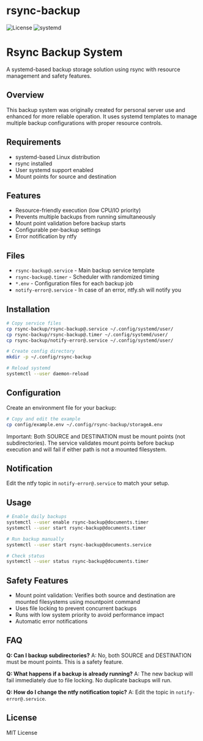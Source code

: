 # rsync-backup

![License](https://img.shields.io/badge/license-MIT-blue.svg)
![systemd](https://img.shields.io/badge/systemd-based-green.svg)

# Rsync Backup System

A systemd-based backup storage solution using rsync with resource management and safety features.

## Overview

This backup system was originally created for personal server use and enhanced for more reliable operation. It uses systemd templates to manage multiple backup configurations with proper resource controls.

## Requirements

- systemd-based Linux distribution
- rsync installed
- User systemd support enabled
- Mount points for source and destination

## Features

- Resource-friendly execution (low CPU/IO priority)
- Prevents multiple backups from running simultaneously
- Mount point validation before backup starts
- Configurable per-backup settings
- Error notification by ntfy

## Files

- `rsync-backup@.service` - Main backup service template
- `rsync-backup@.timer` - Scheduler with randomized timing
- `*.env` - Configuration files for each backup job
- `notify-error@.service` - In case of an error, ntfy.sh will notify you

## Installation

```bash
# Copy service files
cp rsync-backup/rsync-backup@.service ~/.config/systemd/user/
cp rsync-backup/rsync-backup@.timer ~/.config/systemd/user/
cp rsync-backup/notify-error@.service ~/.config/systemd/user/

# Create config directory
mkdir -p ~/.config/rsync-backup

# Reload systemd
systemctl --user daemon-reload
```

## Configuration

Create an environment file for your backup:
```bash
# Copy and edit the example
cp config/example.env ~/.config/rsync-backup/storageA.env
```
Important: Both SOURCE and DESTINATION must be mount points (not subdirectories). The service validates mount points before backup execution and will fail if either path is not a mounted filesystem.

## Notification

Edit the ntfy topic in `notify-error@.service` to match your setup.

## Usage

```bash
# Enable daily backups
systemctl --user enable rsync-backup@documents.timer
systemctl --user start rsync-backup@documents.timer

# Run backup manually
systemctl --user start rsync-backup@documents.service

# Check status
systemctl --user status rsync-backup@documents.timer
```

## Safety Features

- Mount point validation: Verifies both source and destination are mounted filesystems using mountpoint command
- Uses file locking to prevent concurrent backups
- Runs with low system priority to avoid performance impact
- Automatic error notifications

## FAQ

**Q: Can I backup subdirectories?**
A: No, both SOURCE and DESTINATION must be mount points. This is a safety feature.

**Q: What happens if a backup is already running?**
A: The new backup will fail immediately due to file locking. No duplicate backups will run.

**Q: How do I change the ntfy notification topic?**
A: Edit the topic in `notify-error@.service`.

## License

MIT License
